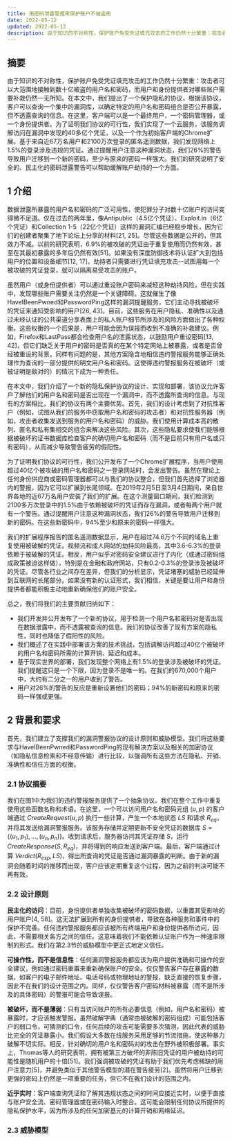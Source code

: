 ```yaml
---
title: 用密码泄露警报来保护账户不被盗用
date: 2022-05-12
updated: 2022-05-12
description: 由于知识的不对称性，保护账户免受凭证填充攻击的工作仍然十分繁重：攻击者可以大范围地接触到数十亿被盗的用户名和密码，而用户和身份提供者对哪些账户需要补救仍然一无所知。在本文中，我们提出了一个保护隐私的协议，根据该协议，客户可以查询一个集中的漏洞库，以确定特定的用户名和密码组合是否公开暴露，但不透露查询的信息。在这里，客户端可以是一个最终用户，一个密码管理器，或一个身份提供者。为了证明我们协议的可行性，我们实现了一个云服务，该服务调解访问在漏洞中发现的40多亿个凭证，以及一个作为初始客户端的Chrome扩展。基于来自近67万名用户和2100万次登录的匿名遥测数据，我们发……
---
```


## 摘要

由于知识的不对称性，保护账户免受凭证填充攻击的工作仍然十分繁重：攻击者可以大范围地接触到数十亿被盗的用户名和密码，而用户和身份提供者对哪些账户需要补救仍然一无所知。在本文中，我们提出了一个保护隐私的协议，根据该协议，客户可以查询一个集中的漏洞库，以确定特定的用户名和密码组合是否公开暴露，但不透露查询的信息。在这里，客户端可以是一个最终用户，一个密码管理器，或一个身份提供者。为了证明我们协议的可行性，我们实现了一个云服务，该服务调解访问在漏洞中发现的40多亿个凭证，以及一个作为初始客户端的Chrome扩展。基于来自近67万名用户和2100万次登录的匿名遥测数据，我们发现网络上1.5%的登录涉及违规的凭证。通过提醒用户注意这种漏洞状态，我们26%的警告导致用户迁移到一个新的密码，至少与原来的密码一样强大。我们的研究说明了安全的、民主化的密码泄露警告可以帮助缓解账户劫持的一个方面。

## 1 介绍

数据泄露所暴露的用户名和密码的广泛可用性，使犯罪分子对数十亿账户的访问变得微不足道。仅在过去的两年里，像Antipublic（4.5亿个凭证）、Exploit.in（6亿个凭证）和Collection 1-5（22亿个凭证）这样的漏洞汇编已经稳步增长，因为它们的创建者聚集了地下论坛上分享的材料[21, 25]。尽管这些数据是公开的，但其效力不减。以前的研究表明，6.9%的被攻破的凭证由于重复使用而仍然有效，甚至在其最初暴露的多年后仍然有效[51]。如果没有深度防御技术将认证扩大到包括用户的位置和设备细节[12, 17]，劫持者只需要进行凭证填充攻击--试图用每一个被攻破的凭证登录，就可以隔离易受攻击的账户。

虽然用户（或身份提供者）可以通过重设账户密码来减轻这种劫持风险，但在实践中，发现哪些账户需要关注仍然是一个关键障碍。这就催生了像HaveIBeenPwned和PasswordPing这样的漏洞提醒服务，它们主动寻找被破坏的凭证来通知受影响的用户[26, 43]。目前，这些服务在用户隐私、准确性以及通过未经认证的公共渠道分享表面上的私人账户细节所涉及的风险方面做出了各种权衡。这些权衡的一个后果是，用户可能会因为误报而收到不准确的补救建议。例如，Firefox和LastPass都会检查用户名的泄露状态，以鼓励用户重设密码[13, 42]，但它们缺乏关于用户的密码是否真的在某个特定网站上被暴露，或者是否曾经被重设的背景。同样有问题的是，其他方案隐含地相信违约警报服务能够正确处理作为查询的一部分提供的明文用户名和密码。这使得违约警报服务在被破坏（或被证明是敌对的）的情况下成为一种责任。

在本文中，我们介绍了一个新的隐私保护协议的设计、实现和部署，该协议允许客户了解他们的用户名和密码是否出现在一个漏洞中，而不透露所查询的信息。与现有的方案相比，我们的协议有两个主要优势。首先，我们的设计考虑到了对抗性客户（例如，试图从我们的服务中窃取用户名和密码的攻击者）和对抗性服务器（例如，攻击者收集发送到服务的用户名和密码）的威胁。我们使用计算成本高的散列、匿名和私有集相交的组合来解决这些风险。其次，这些隐私要求使我们能够根据被破坏的证书数据库检查客户的确切用户名和密码（而不是目前只有用户名或只有密码），从而减少导致警告疲劳的假阳性。

为了证明我们协议的可行性，我们公开发布了一个Chrome扩展程序，当用户使用超过40亿个被攻破的用户名和密码之一登录网站时，会发出警告。虽然在理论上任何身份供应商或密码管理器都可以与我们的协议整合，但我们首先选择了浏览器内的警报，因为它可以扩展到长尾领域。在2019年2月5日至3月4日期间，来自世界各地的近67万名用户安装了我们的扩展。在这个测量窗口期间，我们检测到2100多万次登录中的1.5%由于依赖被破坏的凭证而存在漏洞，或者每两个用户就有一个警告。通过提醒用户注意这种漏洞状态，我们26%的警告导致用户迁移到新的密码。在这些新密码中，94%至少和原来的密码一样强大。

我们的扩展程序报告的匿名遥测数据显示，用户在超过74.6万个不同的域名上重复使用被破解的凭证。视频流和成人网站的劫持风险最高，其中3.6-6.3%的登录依赖于被破解的凭证。相反，用户似乎对密码安全建议进行了内化（或通过密码组成政策被迫这样做），特别是在金融和政府网站，只有0.2-0.3%的登录涉及被破坏的凭证。尽管各行业之间存在差异，但我们的分析显示，凭证堵塞的威胁已经延伸到互联网的长尾部分。如果没有新的认证形式，我们相信，关键是要让用户和身份提供者都能积极主动地重新确保他们的账户安全。

总之，我们将我们的主要贡献归纳如下：

- 我们开发并公开发布了一个新的协议，用于检测一个用户名和密码对是否出现在数据泄露中，而不透露被查询的信息。我们的协议改善了现有方案的隐私性，同时也降低了假阳性的风险。
- 我们概述了在实践中部署该方案的技术挑战，包括调解访问超过40亿个被破坏的用户名和密码所需的计算开销、延迟和成本。
- 基于现实世界的部署，我们发现整个网络上有1.5%的登录涉及被破坏的凭证。我们提醒这只是一个下限，因为登录不是唯一的。在我们的670,000个用户中，大约有二分之一的用户收到了警告。
- 用户对26%的警告的反应是重新设置他们的密码；94%的新密码和原来的密码一样强或更强。

## 2 背景和要求

首先，我们建立了支撑我们的漏洞警报协议的设计原则和威胁模型。我们将这些要求与HaveIBeenPwned和PasswordPing的现有解决方案以及相关的加密协议（如隐私信息检索和不经意传输）进行比较，以强调所有这些方法在隐私、开销、准确性和信任方面的权衡。

### 2.1 协议摘要

我们在图1中为我们的违约警报服务提供了一个抽象协议。我们在整个工作中重复使用这些函数名称和术语。在这里，一个可以访问用户名和密码元组 $(u, p)$ 的客户端通过 $CreateRequest(u, p)$ 执行一些计算，产生一个本地状态 $LS$ 和请求 $R_{eq}$，并将其发送给漏洞警报服务。该服务存储并定期更新不安全凭证的数据库 $S = \{(u_1, p_1), ...  , (u_n, p_n)\}$。收到请求后，服务器访问其凭证存储 $S$，运行 $CreateResponse(S, R_{eq})$，并将得到的响应发送到客户端。最后，客户端通过计算 $Verdict(R_{esp}, LS)$，得出所查询的凭证是否通过漏洞暴露的判断。由于新的漏洞会随着时间的推移而出现，客户应该定期重复这个过程，因为之前的判决可能不再有效。

### 2.2 设计原则

**民主化的访问**：目前，身份提供者单独收集被破坏的密码数据，以重置其受影响的用户账户[4, 58]。这无法扩展到所有的身份提供者，导致在各种服务和事件中的保护不完善。任何违约警报服务都应该被所有终端用户和身份提供者所访问，因此，不需要相关各方之间的信任。这意味着我们不能依赖认证账户作为一种速率限制的形式。我们在第2.3节的威胁模型中更正式地定义信任。

**可操作性，而不是信息性**：任何漏洞警报服务都应该为用户提供准确和可操作的安全建议，例如通过密码重置来重新确保账户的安全。仅仅警告客户存在暴露的数据，如客户的电子邮件地址、电话号码或物理地址的警报，缺乏直接的恢复步骤，因此不在我们的设计范围之内。同样，仅仅警告客户密码材料被暴露（而不是所涉及的具体密码）的警报可能会导致误报。

**被破坏，而不是薄弱**：只有当访问账户的所有必要信息（例如，用户名和密码）被暴露时，才应该触发警报。虽然破解字典（通常由被破解的密码组成）可能包括客户的弱口令，可猜测的口令，任何后续的攻击可能需要多次猜测，因此代表的威胁比完全的凭证暴露小。我们假设大多数在线服务采用足够的节流措施，使这种暴力破解不切实际。相反，针对确切的用户名和密码对的攻击在野外被积极部署。事实上，Thomas等人的研究表明，拥有被第三方破坏的非陈旧凭证的用户被劫持的可能性是随机用户的十倍[51]。我们强调被攻破的凭证有助于我们优先考虑稀缺的用户注意力[5]，并避免类似于其他警告模型的潜在警告疲劳[2]。虽然将用户迁移到更强的密码上仍然是一项重要的任务，但它不在我们设计的范围之内。

**近乎实时**：客户端查询凭证和了解其违规状态之间的时间应接近实时，以便于直接与账户安全流、密码管理器或在密码输入时整合。这可能会限制任何协议所提供的隐私保护水平，因为所涉及的任何加密基元的计算开销和网络延迟。

### 2.3 威胁模型

